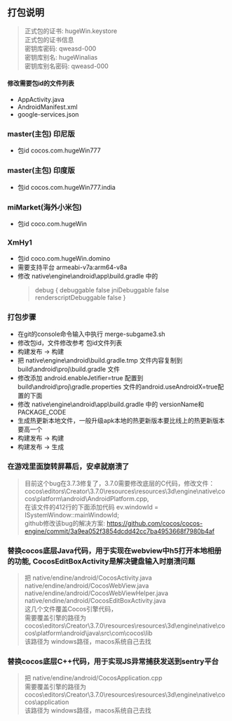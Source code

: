 ## 打包说明
> 正式包的证书: hugeWin.keystore   <br>
> 正式包的证书信息 <br>
> 密钥库密码: qweasd-000   <br>
> 密钥库别名: hugeWinalias  <br>
> 密钥库别名密码: qweasd-000   <br>
> 
  #### 修改需要包id的文件列表
  * AppActivity.java
  * AndroidManifest.xml
  * google-services.json
### master(主包) 印尼版
  * 包id cocos.com.hugeWin777
### master(主包) 印度版
  * 包id cocos.com.hugeWin777.india
### miMarket(海外小米包)
  * 包id coco.com.hugeWin
### XmHy1
  * 包id coco.com.hugeWin.domino
  * 需要支持平台 armeabi-v7a:arm64-v8a
  * 修改 native\engine\android\app\build.gradle 中的 
    > debug {
            debuggable false
            jniDebuggable false
            renderscriptDebuggable false
        }

### 打包步骤
* 在git的console命令输入中执行 merge-subgame3.sh
* 修改包id，文件修改参考 包id文件列表
* 构建发布 -> 构建
* 把 native\engine\android\build.gradle.tmp 文件内容复制到 build\android\proj\build.gradle 文件
* 修改添加 android.enableJetifier=true 配置到 build\android\proj\gradle.properties 文件的android.useAndroidX=true配置的下面
* 修改 native\engine\android\app\build.gradle 中的 versionName和PACKAGE_CODE
* 生成热更新本地文件，一般升级apk本地的热更新版本要比线上的热更新版本要高一个
* 构建发布 -> 构建
* 构建发布 -> 生成

### 在游戏里面旋转屏幕后，安卓就崩溃了
> 目前这个bug在3.7.3修复了，3.7.0需要修改底层的C代码，修改文件：<br>
> cocos\editors\Creator\3.7.0\resources\resources\3d\engine\native\cocos\platform\android\AndroidPlatform.cpp,<br>
> 在该文件的412行的下面添加代码 ev.windowId = ISystemWindow::mainWindowId; <br>
> github修改该bug的解决方案: https://github.com/cocos/cocos-engine/commit/3a9ea052f3854dcdd42cc7ba4953668f7980b4af

### 替换cocos底层Java代码，用于实现在webview中h5打开本地相册的功能, CocosEditBoxActivity是解决键盘输入时崩溃问题
> 把 native/endine/android/CocosActivity.java <br>
>  native/endine/android/CocosWebView.java <br>
>  native/endine/android/CocosWebViewHelper.java <br>
>  native/endine/android/CocosEditBoxActivity.java <br>
> 这几个文件覆盖Cocos引擎代码，<br>
> 需要覆盖引擎的路径为 cocos\editors\Creator\3.7.0\resources\resources\3d\engine\native\cocos\platform\android\java\src\com\cocos\lib<br>
> 该路径为 windows路径，macos系统自己去找
### 替换cocos底层C++代码，用于实现JS异常捕获发送到sentry平台
> 把 native/endine/android/CocosApplication.cpp <br>
> 需要覆盖引擎的路径为 cocos\editors\Creator\3.7.0\resources\resources\3d\engine\native\cocos\application<br>
> 该路径为 windows路径，macos系统自己去找